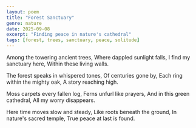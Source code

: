 ```yaml
---
layout: poem
title: "Forest Sanctuary"
genre: nature
date: 2025-09-08
excerpt: "Finding peace in nature's cathedral"
tags: [forest, trees, sanctuary, peace, solitude]
---
```


Among the towering ancient trees,
Where dappled sunlight falls,
I find my sanctuary here,
Within these living walls.

The forest speaks in whispered tones,
Of centuries gone by,
Each ring within the mighty oak,
A story reaching high.

Moss carpets every fallen log,
Ferns unfurl like prayers,
And in this green cathedral,
All my worry disappears.

Here time moves slow and steady,
Like roots beneath the ground,
In nature's sacred temple,
True peace at last is found.